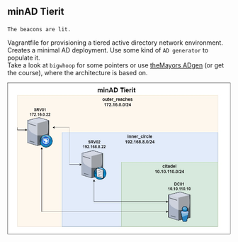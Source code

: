 ## minAD Tierit
`The beacons are lit.` 

Vagrantfile for provisioning a tiered active directory network environment.   
Creates a minimal AD deployment. Use some kind of `AD generator` to populate it.   
Take a look at `bigwhoop` for some pointers or use [theMayors ADgen](https://github.com/dievus/ADGenerator) (or get the course), where the architecture is based on.

![netplan minad](../pics/minad.jpg)